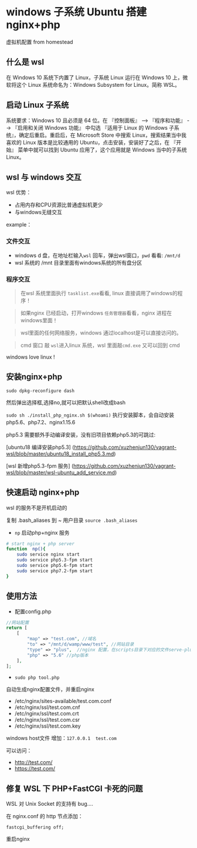 # windows 子系统 Ubuntu 搭建 nginx+php

虚拟机配置 from homestead

## 什么是 wsl
在 Windows 10 系统下内置了 Linux，子系统 Linux 运行在 Windows 10 上，微软将这个 Linux 系统命名为：Windows Subsystem for Linux。简称 WSL。

## 启动 Linux 子系统
系统要求：Windows 10 且必须是 64 位。在 『控制面板』 --> 『程序和功能』 --> 『启用和关闭 Windows 功能』 中勾选 『适用于 Linux 的 Windows 子系统』，确定后重启。重启后，在 Microsoft Store 中搜索 Linux，搜索结果当中我喜欢的 Linux 版本是比较通用的 Ubuntu，点击安装，安装好了之后，在 『开始』 菜单中就可以找到 Ubuntu 应用了，这个应用就是 Windows 当中的子系统 Linux。

##  wsl 与 windows 交互
wsl 优势： 
- 占用内存和CPU资源比普通虚拟机更少
- 与windows无缝交互

example：
### 文件交互
- windows d 盘，在地址栏输入`wsl` 回车，弹出wsl窗口，`pwd` 看看: `/mnt/d`
- wsl 系统的 /mnt 目录里面有windows系统的所有盘分区
### 程序交互


> 在wsl 系统里面执行 `tasklist.exe`看看, linux 直接调用了windows的程序！

> 如果nginx 已经启动，打开windows `任务管理器`看看，nginx 进程在windows里面！

> wsl里面的任何网络服务，windows 通过localhost是可以直接访问的。

> cmd 窗口 敲 `wsl`进入linux 系统，wsl 里面敲`cmd.exe` 又可以回到 cmd

windows love linux !

## 安装nginx+php

`sudo dpkg-reconfigure dash`

然后弹出选择框,选择no,就可以把默认shell改成bash

`sudo sh ./install_php_nginx.sh $(whoami)` 执行安装脚本，会自动安装php5.6、php7.2、nginx1.15.6

php5.3 需要额外手动编译安装，没有旧项目依赖php5.3的可跳过:

[ubuntu18 编译安装php5.3] (https://github.com/xuzhenjun130/vagrant-wsl/blob/master/ubuntu18_install_php5.3.md)

[wsl 新增php5.3-fpm 服务] (https://github.com/xuzhenjun130/vagrant-wsl/blob/master/wsl-ubuntu_add_service.md)




## 快速启动 nginx+php
wsl 的服务不是开机启动的

复制 .bash_aliases 到 ~ 用户目录
`source .bash_aliases`
- `np` 启动php+nginx 服务

```bash
# start nginx + php server
function  np(){
    sudo service nginx start
    sudo service php5.3-fpm start
    sudo service php5.6-fpm start
    sudo service php7.2-fpm start
}
```

## 使用方法
- 配置config.php
``` php
//网站配置
return [
    [
        "map" => "test.com", //域名
        "to" => "/mnt/d/wamp/www/test", //网站目录
        "type" => "plus",  //nginx 配置，在scripts目录下对应的文件serve-plus.sh
        "php" => "5.6" //php版本
    ],
];
```
- `sudo php tool.php`

自动生成nginx配置文件，并重启nginx

- /etc/nginx/sites-available/test.com.conf
- /etc/nginx/ssl/test.com.cnf
- /etc/nginx/ssl/test.com.crt
- /etc/nginx/ssl/test.com.csr
- /etc/nginx/ssl/test.com.key

windows host文件 增加：`127.0.0.1  test.com`

可以访问：
- http://test.com/
- https://test.com/



## 修复 WSL 下 PHP+FastCGI 卡死的问题

WSL 对 Unix Socket 的支持有 bug….

在 nginx.conf 的 http  节点添加：

`fastcgi_buffering off;`

重启nginx